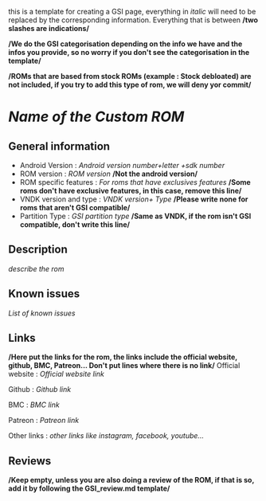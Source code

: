 this is a template for creating a GSI page, everything in _italic_ will need to be replaced by the corresponding information. Everything that is between __/two slashes are indications/__

__/We do the GSI categorisation depending on the info we have and the infos you provide, so no worry if you don't see the categorisation in the template/__

__/ROMs that are based from stock ROMs (example : Stock debloated) are not included, if you try to add this type of rom, we will deny yor commit/__


# _Name of the Custom ROM_
## General information
- Android Version : _Android version number+letter +sdk number_
- ROM version : _ROM version_ __/Not the android version/__
- ROM specific features : _For roms that have exclusives features_ __/Some roms don't have exclusive features, in this case, remove this line/__
- VNDK version and type : _VNDK version+ Type_ __/Please write none for roms that aren't GSI compatible/__
- Partition Type : _GSI partition type_ __/Same as VNDK, if the rom isn't GSI compatible, don't write this line/__
## Description
_describe the rom_

## Known issues
_List of known issues_

## Links
__/Here put the links for the rom, the links include the official website, github, BMC, Patreon... Don't put lines where there is no link/__
Official website : _Official website link_

Github : _Github link_

BMC : _BMC link_

Patreon : _Patreon link_

Other links : _other links like instagram, facebook, youtube..._

## Reviews
__/Keep empty, unless you are also doing a review of the ROM, if that is so, add it by following the GSI_review.md template/__